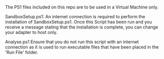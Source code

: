 The PS1 files included on this repo are to be used in a Virtual Machine only.

SandboxSetup.ps1:
An internet connection is required to perform the installation of SandboxSetup.ps1. 
Once this Script has been run and you receive a message stating that the installation is complete, you can change your adapter to host only.

Analyse.ps1
Ensure that you do not run this script with an internet connection as it is used to run executable files that have been placed in the 'Run File' folder.
